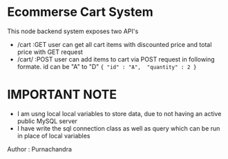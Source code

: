 # Ecommerse Cart System

This node backend system exposes two API's

- /cart :GET
  user can get all cart items with discounted price and total price with GET request
- /cart/ :POST
  user can add items to cart via POST request in following formate.
  id can be "A" to "D"
  `{ "id" : "A",  "quantity" : 2 }`

# IMPORTANT NOTE

- I am usng local local variables to store data, due to not having an active public MySQL server
- I have write the sql connection class as well as query which can be run in place of local variables

Author : Purnachandra
